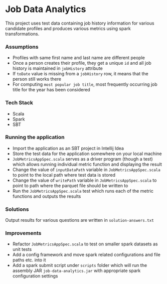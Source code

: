 # Job Data Analytics

This project uses test data containing job history information for various candidate profiles and produces various
metrics using spark transformations.

### Assumptions

* Profiles with same first name and last name are different people
* Once a person creates their profile, they get a unique `id` and all job history is maintained in `jobHistory`
  attribute
* If `toDate` value is missing from a `jobHistory` row, it means that the person still works there
* For computing `most popular job title`, most frequently occurring job title for the year has been considered

### Tech Stack

* Scala
* Spark
* SBT

### Running the application

* Import the application as an SBT project in Intellij Idea
* Store the test data for the application somewhere on your local machine
* `JobMetricsAppSpec.scala` serves as a driver program (though a test) which allows running individual metric function
  and displaying the result
* Change the value of `inputDataPath` variable in `JobMetricsAppSpec.scala` to point to the local path where test data
  is stored
* Change the value of `writePath` variable in `JobMetricsAppSpec.scala` to point to path where the parquet file should
  be written to
* Run the `JobMetricsAppSpec.scala` test which runs each of the metric functions and outputs the results

### Solutions

Output results for various questions are written in `solution-answers.txt`

### Improvements

* Refactor `JobMetricsAppSpec.scala` to test on smaller spark datasets as unit tests
* Add a config framework and move spark related configurations and file paths etc. into it
* Add a spark submit script under `scripts` folder which will run the assembly JAR `job-data-analytics.jar` with
  appropriate spark configuration settings